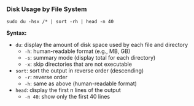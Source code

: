 ### Disk Usage by File System

```
sudo du -hsx /* | sort -rh | head -n 40
```

**Syntax:**
* `du`: display the amount of disk space used by each file and directory
	+ `-h`: human-readable format (e.g., MB, GB)
	+ `-s`: summary mode (display total for each directory)
	+ `-x`: skip directories that are not executable
* `sort`: sort the output in reverse order (descending)
	+ `-r`: reverse order
	+ `-h`: same as above (human-readable format)
* `head`: display the first n lines of the output
	+ `-n 40`: show only the first 40 lines